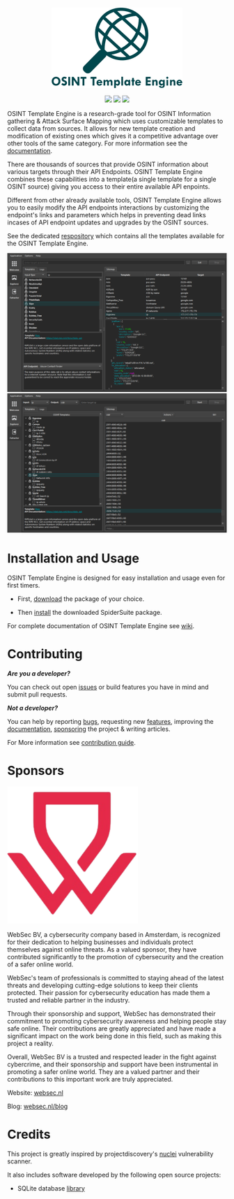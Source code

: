 <p align="center">
    <img src="resources/logo.png" width=300/>
</p>
<p align="center">
    <a href="https://github.com/3nock/OTE/releases" alt="GitHub release">
        <img src="https://img.shields.io/github/release/3nock/OTE.svg" /></a>
    <a href="https://telegram.me/SpiderSuite" alt="Telegram">
        <img src="https://img.shields.io/badge/chat-%20on%20Telegram-blue.svg" /></a>
    <a href="https://twitter.com/intent/follow?screen_name=spider_suite" alt="Twitter">
        <img src="https://img.shields.io/twitter/follow/spider_suite?label=follow&style=social" /></a>
</p>

OSINT Template Engine is a research-grade tool for OSINT Information gathering & Attack Surface Mapping which uses customizable templates to collect data from sources. It allows for new template creation and modification of existing ones which gives it a competitive advantage over other tools of the same category. For more information see the [documentation](https://github.com/3nock/OTE/wiki).

There are thousands of sources that provide OSINT information about various targets through their API Endpoints. OSINT Template Engine combines these capabilities into a template(a single template for a single OSINT source) giving you access to their entire available API enpoints.

Different from other already available tools, OSINT Template Engine allows you to easily modify the API endpoints interactions by customizing the endpoint's links and parameters which helps in preventing dead links incases of API endpoint updates and upgrades by the OSINT sources.

See the dedicated [respository](https://github.com/3nock/OTE-Templates) which contains all the templates available for the OSINT Template Engine.

<center><img src="resources/screenshot1.png"/></center>

<center><img src="resources/screenshot2.png"/></center>


# Installation and Usage

OSINT Template Engine is designed for easy installation and usage even for first timers.

- First, [download](https://github.com/3nock/OTE/releases) the package of your choice.

- Then [install](https://github.com/3nock/OTE/wiki/Installation) the downloaded SpiderSuite package.

For complete documentation of OSINT Template Engine see [wiki](https://github.com/3nock/OTE/wiki).

# Contributing 

_**Are you a developer?**_

You can check out open [issues](https://github.com/3nock/OTE/issues) or build features you have in mind and submit pull requests.

_**Not a developer?**_

You can help by reporting [bugs](https://github.com/3nock/OTE/issues), requesting new [features](https://github.com/3nock/OTE/issues), improving the [documentation](https://github.com/3nock/OTE/wiki), [sponsoring](SPONSOR.md) the project & writing articles.

For More information see [contribution guide](CONTRIBUTING.md).

# Sponsors

<img src="resources/websec.png" width=300/>

WebSec BV, a cybersecurity company based in Amsterdam, is recognized for their dedication to helping businesses and individuals protect themselves against online threats. As a valued sponsor, they have contributed significantly to the promotion of cybersecurity and the creation of a safer online world.

WebSec's team of professionals is committed to staying ahead of the latest threats and developing cutting-edge solutions to keep their clients protected. Their passion for cybersecurity education has made them a trusted and reliable partner in the industry.

Through their sponsorship and support, WebSec has demonstrated their commitment to promoting cybersecurity awareness and helping people stay safe online. Their contributions are greatly appreciated and have made a significant impact on the work being done in this field, such as making this project a reality.

Overall, WebSec BV is a trusted and respected leader in the fight against cybercrime, and their sponsorship and support have been instrumental in promoting a safer online world. They are a valued partner and their contributions to this important work are truly appreciated.

Website: [websec.nl](https://websec.nl)

Blog: [websec.nl/blog](https://websec.nl/blog) 

# Credits

This project is greatly inspired by projectdiscovery's [nuclei](https://github.com/projectdiscovery/nuclei) vulnerability scanner.

It also includes software developed by the following open source projects:
- SQLite database [library](https://sqlite.org)
